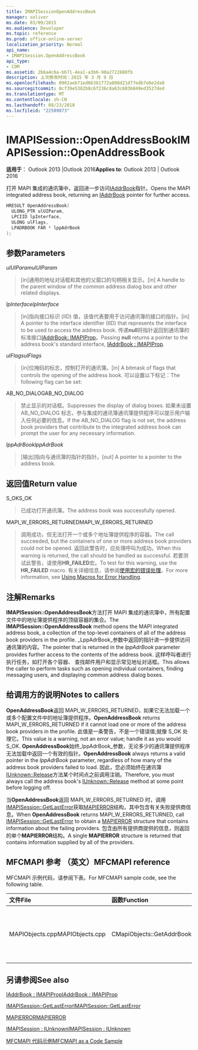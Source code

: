```yaml
---
title: IMAPISessionOpenAddressBook
manager: soliver
ms.date: 03/09/2015
ms.audience: Developer
ms.topic: reference
ms.prod: office-online-server
localization_priority: Normal
api_name:
- IMAPISession.OpenAddressBook
api_type:
- COM
ms.assetid: 2b6a4c6a-bb71-4ea1-a3b6-90a2722880fb
description: 上次修改时间：2015 年 3 月 9 日
ms.openlocfilehash: 0902aeb71ed66381772a808d21d77edb7e0e2da8
ms.sourcegitcommit: 0cf39e5382b8c6f236c8a63c6036849ed3527ded
ms.translationtype: MT
ms.contentlocale: zh-CN
ms.lasthandoff: 08/23/2018
ms.locfileid: "22589873"
---
```

# <a name="imapisessionopenaddressbook"></a><span data-ttu-id="811c4-103">IMAPISession::OpenAddressBook</span><span class="sxs-lookup"><span data-stu-id="811c4-103">IMAPISession::OpenAddressBook</span></span>

  
  
<span data-ttu-id="811c4-104">**适用于**： Outlook 2013 |Outlook 2016</span><span class="sxs-lookup"><span data-stu-id="811c4-104">**Applies to**: Outlook 2013 | Outlook 2016</span></span> 
  
<span data-ttu-id="811c4-105">打开 MAPI 集成的通讯簿中，返回进一步访问[IAddrBook](iaddrbookimapiprop.md)指针。</span><span class="sxs-lookup"><span data-stu-id="811c4-105">Opens the MAPI integrated address book, returning an [IAddrBook](iaddrbookimapiprop.md) pointer for further access.</span></span> 
  
```cpp
HRESULT OpenAddressBook(
  ULONG_PTR ulUIParam,
  LPCIID lpInterface,
  ULONG ulFlags,
  LPADRBOOK FAR * lppAdrBook
);
```

## <a name="parameters"></a><span data-ttu-id="811c4-106">参数</span><span class="sxs-lookup"><span data-stu-id="811c4-106">Parameters</span></span>

 <span data-ttu-id="811c4-107">_ulUIParam_</span><span class="sxs-lookup"><span data-stu-id="811c4-107">_ulUIParam_</span></span>
  
> <span data-ttu-id="811c4-108">[in]通用的地址对话框和其他的父窗口的句柄相关显示。</span><span class="sxs-lookup"><span data-stu-id="811c4-108">[in] A handle to the parent window of the common address dialog box and other related displays.</span></span>
    
 <span data-ttu-id="811c4-109">_lpInterface_</span><span class="sxs-lookup"><span data-stu-id="811c4-109">_lpInterface_</span></span>
  
> <span data-ttu-id="811c4-110">[in]指向接口标识 (IID) 值，该值代表要用于访问通讯簿的接口的指针。</span><span class="sxs-lookup"><span data-stu-id="811c4-110">[in] A pointer to the interface identifier (IID) that represents the interface to be used to access the address book.</span></span> <span data-ttu-id="811c4-111">传递**null**将指针返回到通讯簿的标准接口[IAddrBook: IMAPIProp](iaddrbookimapiprop.md)。</span><span class="sxs-lookup"><span data-stu-id="811c4-111">Passing **null** returns a pointer to the address book's standard interface, [IAddrBook : IMAPIProp](iaddrbookimapiprop.md).</span></span> 
    
 <span data-ttu-id="811c4-112">_ulFlags_</span><span class="sxs-lookup"><span data-stu-id="811c4-112">_ulFlags_</span></span>
  
> <span data-ttu-id="811c4-113">[in]位掩码的标志，控制打开的通讯簿。</span><span class="sxs-lookup"><span data-stu-id="811c4-113">[in] A bitmask of flags that controls the opening of the address book.</span></span> <span data-ttu-id="811c4-114">可以设置以下标记：</span><span class="sxs-lookup"><span data-stu-id="811c4-114">The following flag can be set:</span></span>
    
<span data-ttu-id="811c4-115">AB_NO_DIALOG</span><span class="sxs-lookup"><span data-stu-id="811c4-115">AB_NO_DIALOG</span></span> 
  
> <span data-ttu-id="811c4-116">禁止显示的对话框。</span><span class="sxs-lookup"><span data-stu-id="811c4-116">Suppresses the display of dialog boxes.</span></span> <span data-ttu-id="811c4-117">如果未设置 AB_NO_DIALOG 标志，参与集成的通讯簿通讯簿提供程序可以提示用户输入任何必要的信息。</span><span class="sxs-lookup"><span data-stu-id="811c4-117">If the AB_NO_DIALOG flag is not set, the address book providers that contribute to the integrated address book can prompt the user for any necessary information.</span></span> 
    
 <span data-ttu-id="811c4-118">_lppAdrBook_</span><span class="sxs-lookup"><span data-stu-id="811c4-118">_lppAdrBook_</span></span>
  
> <span data-ttu-id="811c4-119">[输出]指向与通讯簿的指针的指针。</span><span class="sxs-lookup"><span data-stu-id="811c4-119">[out] A pointer to a pointer to the address book.</span></span>
    
## <a name="return-value"></a><span data-ttu-id="811c4-120">返回值</span><span class="sxs-lookup"><span data-stu-id="811c4-120">Return value</span></span>

<span data-ttu-id="811c4-121">S_OK</span><span class="sxs-lookup"><span data-stu-id="811c4-121">S_OK</span></span> 
  
> <span data-ttu-id="811c4-122">已成功打开通讯簿。</span><span class="sxs-lookup"><span data-stu-id="811c4-122">The address book was successfully opened.</span></span>
    
<span data-ttu-id="811c4-123">MAPI_W_ERRORS_RETURNED</span><span class="sxs-lookup"><span data-stu-id="811c4-123">MAPI_W_ERRORS_RETURNED</span></span> 
  
> <span data-ttu-id="811c4-124">调用成功，但无法打开一个或多个地址簿提供程序的容器。</span><span class="sxs-lookup"><span data-stu-id="811c4-124">The call succeeded, but the containers of one or more address book providers could not be opened.</span></span> <span data-ttu-id="811c4-125">返回此警告时，应处理呼叫为成功。</span><span class="sxs-lookup"><span data-stu-id="811c4-125">When this warning is returned, the call should be handled as successful.</span></span> <span data-ttu-id="811c4-126">若要测试此警告，请使用**HR_FAILED**宏。</span><span class="sxs-lookup"><span data-stu-id="811c4-126">To test for this warning, use the **HR_FAILED** macro.</span></span> <span data-ttu-id="811c4-127">有关详细信息，请参阅[使用宏的错误处理](using-macros-for-error-handling.md)。</span><span class="sxs-lookup"><span data-stu-id="811c4-127">For more information, see [Using Macros for Error Handling](using-macros-for-error-handling.md).</span></span>
    
## <a name="remarks"></a><span data-ttu-id="811c4-128">注解</span><span class="sxs-lookup"><span data-stu-id="811c4-128">Remarks</span></span>

<span data-ttu-id="811c4-129">**IMAPISession::OpenAddressBook**方法打开 MAPI 集成的通讯簿中，所有配置文件中的地址簿提供程序的顶级容器的集合。</span><span class="sxs-lookup"><span data-stu-id="811c4-129">The **IMAPISession::OpenAddressBook** method opens the MAPI integrated address book, a collection of the top-level containers of all of the address book providers in the profile.</span></span> <span data-ttu-id="811c4-130">_LppAdrBook_参数中返回的指针进一步提供访问通讯簿的内容。</span><span class="sxs-lookup"><span data-stu-id="811c4-130">The pointer that is returned in the  _lppAdrBook_ parameter provides further access to the contents of the address book.</span></span> <span data-ttu-id="811c4-131">这样呼叫者进行执行任务，如打开各个容器、 查找邮件用户和显示常见地址对话框。</span><span class="sxs-lookup"><span data-stu-id="811c4-131">This allows the caller to perform tasks such as opening individual containers, finding messaging users, and displaying common address dialog boxes.</span></span> 
  
## <a name="notes-to-callers"></a><span data-ttu-id="811c4-132">给调用方的说明</span><span class="sxs-lookup"><span data-stu-id="811c4-132">Notes to callers</span></span>

 <span data-ttu-id="811c4-133">**OpenAddressBook**返回 MAPI_W_ERRORS_RETURNED，如果它无法加载一个或多个配置文件中的地址簿提供程序。</span><span class="sxs-lookup"><span data-stu-id="811c4-133">**OpenAddressBook** returns MAPI_W_ERRORS_RETURNED if it cannot load one or more of the address book providers in the profile.</span></span> <span data-ttu-id="811c4-134">此值是一条警告，不是一个错误值;就像 S_OK 处理它。</span><span class="sxs-lookup"><span data-stu-id="811c4-134">This value is a warning, not an error value; handle it as you would S_OK.</span></span> <span data-ttu-id="811c4-135">**OpenAddressBook**始终_lppAdrBook_参数，无论多少的通讯簿提供程序无法加载中返回一个有效的指针。</span><span class="sxs-lookup"><span data-stu-id="811c4-135">**OpenAddressBook** always returns a valid pointer in the  _lppAdrBook_ parameter, regardless of how many of the address book providers failed to load.</span></span> <span data-ttu-id="811c4-136">因此，您必须始终在通讯簿[IUnknown::Release](http://msdn.microsoft.com/en-us/library/ms682317%28v=VS.85%29.aspx)方法某个时间点之前调用注销。</span><span class="sxs-lookup"><span data-stu-id="811c4-136">Therefore, you must always call the address book's [IUnknown::Release](http://msdn.microsoft.com/en-us/library/ms682317%28v=VS.85%29.aspx) method at some point before logging off.</span></span> 
  
<span data-ttu-id="811c4-137">当**OpenAddressBook**返回 MAPI_W_ERRORS_RETURNED 时，调用[IMAPISession::GetLastError](imapisession-getlasterror.md)获取[MAPIERROR](mapierror.md)结构，其中包含有关失败提供商信息。</span><span class="sxs-lookup"><span data-stu-id="811c4-137">When **OpenAddressBook** returns MAPI_W_ERRORS_RETURNED, call [IMAPISession::GetLastError](imapisession-getlasterror.md) to obtain a [MAPIERROR](mapierror.md) structure that contains information about the failing providers.</span></span> <span data-ttu-id="811c4-138">包含由所有提供商提供的信息，则返回的单个**MAPIERROR**结构。</span><span class="sxs-lookup"><span data-stu-id="811c4-138">A single **MAPIERROR** structure is returned that contains information supplied by all of the providers.</span></span> 
  
## <a name="mfcmapi-reference"></a><span data-ttu-id="811c4-139">MFCMAPI 参考 （英文）</span><span class="sxs-lookup"><span data-stu-id="811c4-139">MFCMAPI reference</span></span>

<span data-ttu-id="811c4-140">MFCMAPI 示例代码，请参阅下表。</span><span class="sxs-lookup"><span data-stu-id="811c4-140">For MFCMAPI sample code, see the following table.</span></span>
  
|<span data-ttu-id="811c4-141">**文件**</span><span class="sxs-lookup"><span data-stu-id="811c4-141">**File**</span></span>|<span data-ttu-id="811c4-142">**函数**</span><span class="sxs-lookup"><span data-stu-id="811c4-142">**Function**</span></span>|<span data-ttu-id="811c4-143">**Comment**</span><span class="sxs-lookup"><span data-stu-id="811c4-143">**Comment**</span></span>|
|:-----|:-----|:-----|
|<span data-ttu-id="811c4-144">MAPIObjects.cpp</span><span class="sxs-lookup"><span data-stu-id="811c4-144">MAPIObjects.cpp</span></span>  <br/> |<span data-ttu-id="811c4-145">CMapiObjects::GetAddrBook</span><span class="sxs-lookup"><span data-stu-id="811c4-145">CMapiObjects::GetAddrBook</span></span>  <br/> |<span data-ttu-id="811c4-146">MFCMAPI 使用**IMAPISession::OpenAddressBook**方法获取集成的通讯簿。</span><span class="sxs-lookup"><span data-stu-id="811c4-146">MFCMAPI uses the **IMAPISession::OpenAddressBook** method to obtain the integrated address book.</span></span>  <br/> |
   
## <a name="see-also"></a><span data-ttu-id="811c4-147">另请参阅</span><span class="sxs-lookup"><span data-stu-id="811c4-147">See also</span></span>



[<span data-ttu-id="811c4-148">IAddrBook : IMAPIProp</span><span class="sxs-lookup"><span data-stu-id="811c4-148">IAddrBook : IMAPIProp</span></span>](iaddrbookimapiprop.md)
  
[<span data-ttu-id="811c4-149">IMAPISession::GetLastError</span><span class="sxs-lookup"><span data-stu-id="811c4-149">IMAPISession::GetLastError</span></span>](imapisession-getlasterror.md)
  
[<span data-ttu-id="811c4-150">MAPIERROR</span><span class="sxs-lookup"><span data-stu-id="811c4-150">MAPIERROR</span></span>](mapierror.md)
  
[<span data-ttu-id="811c4-151">IMAPISession : IUnknown</span><span class="sxs-lookup"><span data-stu-id="811c4-151">IMAPISession : IUnknown</span></span>](imapisessioniunknown.md)


[<span data-ttu-id="811c4-152">MFCMAPI 代码示例</span><span class="sxs-lookup"><span data-stu-id="811c4-152">MFCMAPI as a Code Sample</span></span>](mfcmapi-as-a-code-sample.md)

